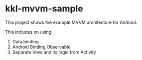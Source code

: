 # kkl-mvvm-sample

This project shows the example MVVM architecture for Android. 

This includes on using 
1. Data binding
2. Android Binding Observable
3. Separate View and its logic from Activity
